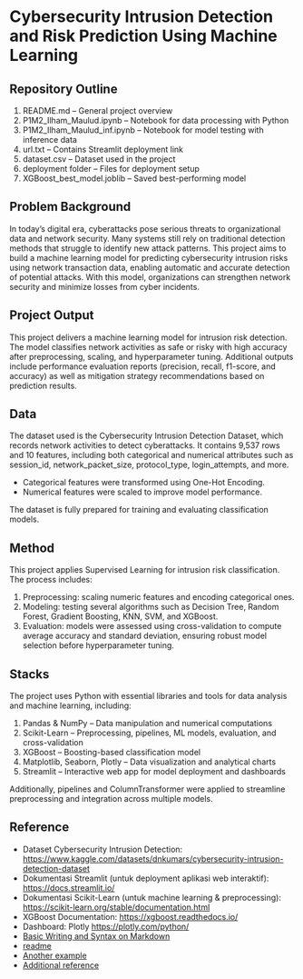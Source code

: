 # Cybersecurity Intrusion Detection and Risk Prediction Using Machine Learning

## Repository Outline

1. README.md – General project overview
2. P1M2_Ilham_Maulud.ipynb – Notebook for data processing with Python
3. P1M2_Ilham_Maulud_inf.ipynb – Notebook for model testing with inference data
4. url.txt – Contains Streamlit deployment link
5. dataset.csv – Dataset used in the project
6. deployment folder – Files for deployment setup
7. XGBoost_best_model.joblib – Saved best-performing model


## Problem Background
In today’s digital era, cyberattacks pose serious threats to organizational data and network security. Many systems still rely on traditional detection methods that struggle to identify new attack patterns. This project aims to build a machine learning model for predicting cybersecurity intrusion risks using network transaction data, enabling automatic and accurate detection of potential attacks. With this model, organizations can strengthen network security and minimize losses from cyber incidents.

## Project Output
This project delivers a machine learning model for intrusion risk detection. The model classifies network activities as safe or risky with high accuracy after preprocessing, scaling, and hyperparameter tuning. Additional outputs include performance evaluation reports (precision, recall, f1-score, and accuracy) as well as mitigation strategy recommendations based on prediction results.

## Data
The dataset used is the Cybersecurity Intrusion Detection Dataset, which records network activities to detect cyberattacks. It contains 9,537 rows and 10 features, including both categorical and numerical attributes such as session_id, network_packet_size, protocol_type, login_attempts, and more.

- Categorical features were transformed using One-Hot Encoding.
- Numerical features were scaled to improve model performance.

The dataset is fully prepared for training and evaluating classification models.

## Method
This project applies Supervised Learning for intrusion risk classification. The process includes:

1. Preprocessing: scaling numeric features and encoding categorical ones.
2. Modeling: testing several algorithms such as Decision Tree, Random Forest, Gradient Boosting, KNN, SVM, and XGBoost.
3. Evaluation: models were assessed using cross-validation to compute average accuracy and standard deviation, ensuring robust model selection before hyperparameter tuning.

## Stacks
The project uses Python with essential libraries and tools for data analysis and machine learning, including:

1. Pandas & NumPy – Data manipulation and numerical computations
2. Scikit-Learn – Preprocessing, pipelines, ML models, evaluation, and cross-validation
3. XGBoost – Boosting-based classification model
4. Matplotlib, Seaborn, Plotly – Data visualization and analytical charts
5. Streamlit – Interactive web app for model deployment and dashboards

Additionally, pipelines and ColumnTransformer were applied to streamline preprocessing and integration across multiple models.

## Reference

- Dataset Cybersecurity Intrusion Detection: https://www.kaggle.com/datasets/dnkumars/cybersecurity-intrusion-detection-dataset
- Dokumentasi Streamlit (untuk deployment aplikasi web interaktif): https://docs.streamlit.io/
- Dokumentasi Scikit-Learn (untuk machine learning & preprocessing): https://scikit-learn.org/stable/documentation.html
- XGBoost Documentation: https://xgboost.readthedocs.io/
- Dashboard: Plotly https://plotly.com/python/
- [Basic Writing and Syntax on Markdown](https://docs.github.com/en/get-started/writing-on-github/getting-started-with-writing-and-formatting-on-github/basic-writing-and-formatting-syntax)
- [readme](https://github.com/fahmimnalfrzki/Swift-XRT-Automation)
- [Another example](https://github.com/sanggusti/final_bangkit)
- [Additional reference](https://www.freecodecamp.org/news/how-to-write-a-good-readme-file/)

